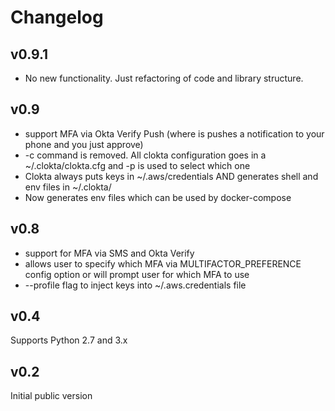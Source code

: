 # Changelog

## v0.9.1

- No new functionality.  Just refactoring of code and library structure.

## v0.9

- support MFA via Okta Verify Push (where is pushes a notification to your phone and you just approve)
- -c command is removed.  All clokta configuration goes in a ~/.clokta/clokta.cfg and -p is used to select which one
- Clokta always puts keys in ~/.aws/credentials AND generates shell and env files in ~/.clokta/
- Now generates env files which can be used by docker-compose

## v0.8

- support for MFA via SMS and Okta Verify
- allows user to specify which MFA via MULTIFACTOR_PREFERENCE config option or will prompt user for which MFA to use
- --profile flag to inject keys into ~/.aws.credentials file

## v0.4

Supports Python 2.7 and 3.x

## v0.2

Initial public version